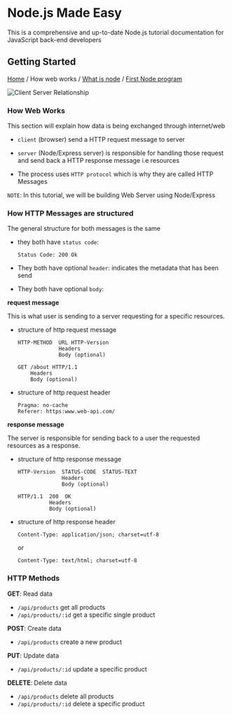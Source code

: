 # Node.js Made Easy

This is a comprehensive and up-to-date Node.js tutorial documentation for JavaScript back-end developers

## Getting Started

[Home](../README.md) / How web works / [What is node](./what-is-node.md) / [First Node program]()

![Client Server Relationship](../images)

### How Web Works

This section will explain how data is being exchanged through internet/web

- `client` (browser) send a HTTP request message to server

- `server` (Node/Express server) is responsible for handling those request and send back a HTTP response message i.e resources

- The process uses `HTTP protocol` which is why they are called HTTP Messages

`NOTE`: In this tutorial, we will be building Web Server using Node/Express

### How HTTP Messages are structured

The general structure for both messages is the same

- they both have `status code`:

  ```
  Status Code: 200 Ok
  ```

- They both have optional `header`: indicates the metadata that has been send

- They both have optional `body`:

**request message**

This is what user is sending to a server requesting for a specific resources.

- structure of http request message

  ```http
  HTTP-METHOD  URL HTTP-Version
               Headers
               Body (optional)

  GET /about HTTP/1.1
      Headers
      Body (optional)
  ```

- structure of http request header

  ```
  Pragma: no-cache
  Referer: https:www.web-api.com/
  ```

**response message**

The server is responsible for sending back to a user the requested resources as a response.

- structure of http response message

  ```
  HTTP-Version  STATUS-CODE  STATUS-TEXT
                Headers
                Body (optional)

  HTTP/1.1  200  OK
            Headers
            Body (optional)
  ```

- structure of http response header

  ```
  Content-Type: application/json; charset=utf-8
  ```

  or

  ```
  Content-Type: text/html; charset=utf-8
  ```

### HTTP Methods

**GET**: Read data

- `/api/products` get all products
- `/api/products/:id` get a specific single product

**POST**: Create data

- `/api/products` create a new product

**PUT**: Update data

- `/api/products/:id` update a specific product

**DELETE**: Delete data

- `/api/products` delete all products
- `/api/products/:id` delete a specific product
